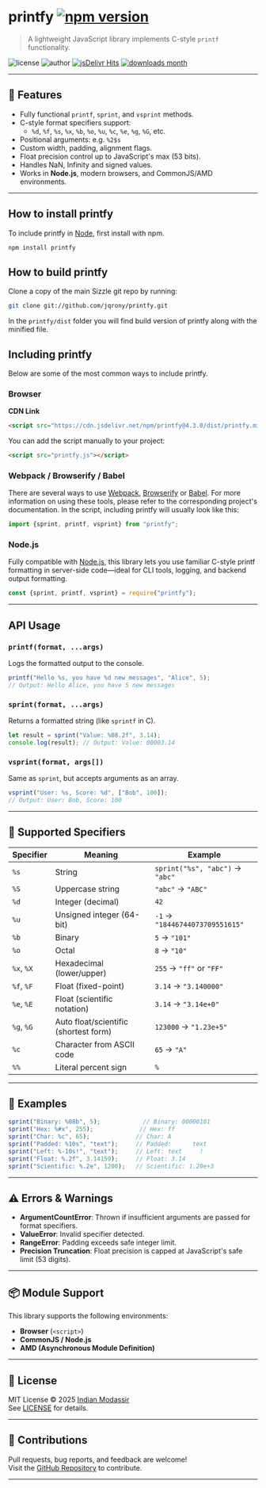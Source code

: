 # printfy [![npm version](https://img.shields.io/npm/v/printfy?style=flat-square)](https://www.npmjs.com/package/printfy)


> A lightweight JavaScript library implements C-style `printf` functionality.

![license](https://img.shields.io/github/license/jqrony/printfy?style=flat-square&color=blue)
![author](https://img.shields.io/badge/Author-Indian%20Modassir-blue?style=flat-square)
[![jsDelivr Hits](https://img.shields.io/jsdelivr/npm/hm/printfy?style=flat-square)](https://www.jsdelivr.com/package/npm/printfy)
[![downloads month](https://img.shields.io/npm/dm/printfy?style=flat-square)](https://www.npmjs.com/package/printfy)

---

## 🌟 Features

- Fully functional `printf`, `sprint`, and `vsprint` methods.
- C-style format specifiers support:
  - `%d`, `%f`, `%s`, `%x`, `%b`, `%o`, `%u`, `%c`, `%e`, `%g`, `%G`, etc.
- Positional arguments: e.g. `%2$s`
- Custom width, padding, alignment flags.
- Float precision control up to JavaScript's max (53 bits).
- Handles NaN, Infinity and signed values.
- Works in **Node.js**, modern browsers, and CommonJS/AMD environments.

---

## How to install printfy
To include printfy in [Node](https://nodejs.org/), first install with npm.

```bash
npm install printfy
```

## How to build printfy
Clone a copy of the main Sizzle git repo by running:

```bash
git clone git://github.com/jqrony/printfy.git
```

In the `printfy/dist` folder you will find build version of printfy along with the minified file.

## Including printfy
Below are some of the most common ways to include printfy.

### Browser

**CDN Link**

```html
<script src="https://cdn.jsdelivr.net/npm/printfy@4.3.0/dist/printfy.min.js"></script>
```

You can add the script manually to your project:

```html
<script src="printfy.js"></script>
```

### Webpack / Browserify / Babel
There are several ways to use [Webpack](https://webpack.js.org/), [Browserify](http://browserify.org/) or [Babel](https://babeljs.io/). For more information on using these tools, please refer to the corresponding project's documentation. In the script, including printfy will usually look like this:

```js
import {sprint, printf, vsprint} from "printfy";
```

### Node.js

Fully compatible with [Node.js](https://nodejs.org/), this library lets you use familiar C-style printf formatting in server-side code—ideal for CLI tools, logging, and backend output formatting.

```js
const {sprint, printf, vsprint} = require("printfy");
```

---

## API Usage

### `printf(format, ...args)`
Logs the formatted output to the console.

```js
printf("Hello %s, you have %d new messages", "Alice", 5);
// Output: Hello Alice, you have 5 new messages
```

### `sprint(format, ...args)`
Returns a formatted string (like `sprintf` in C).

```js
let result = sprint("Value: %08.2f", 3.14);
console.log(result); // Output: Value: 00003.14
```

### `vsprint(format, args[])`
Same as `sprint`, but accepts arguments as an array.

```js
vsprint("User: %s, Score: %d", ["Bob", 100]);
// Output: User: Bob, Score: 100
```

---

## 🔢 Supported Specifiers

| Specifier | Meaning                             | Example             |
|-----------|-------------------------------------|---------------------|
| `%s`      | String                               | `sprint("%s", "abc")` → `"abc"` |
| `%S`      | Uppercase string                     | `"abc"` → `"ABC"`   |
| `%d`      | Integer (decimal)                    | `42`                |
| `%u`      | Unsigned integer (64-bit)            | `-1` → `"18446744073709551615"` |
| `%b`      | Binary                                | `5` → `"101"`       |
| `%o`      | Octal                                 | `8` → `"10"`        |
| `%x`, `%X`| Hexadecimal (lower/upper)             | `255` → `"ff"` or `"FF"` |
| `%f`, `%F`| Float (fixed-point)                   | `3.14` → `"3.140000"` |
| `%e`, `%E`| Float (scientific notation)           | `3.14` → `"3.14e+0"` |
| `%g`, `%G`| Auto float/scientific (shortest form) | `123000` → `"1.23e+5"` |
| `%c`      | Character from ASCII code             | `65` → `"A"`        |
| `%%`      | Literal percent sign                  | `%`                 |

---

## 🧪 Examples

```js
sprint("Binary: %08b", 5);            // Binary: 00000101
sprint("Hex: %#x", 255);             // Hex: ff
sprint("Char: %c", 65);             // Char: A
sprint("Padded: %10s", "text");     // Padded:      text
sprint("Left: %-10s!", "text");     // Left: text     !
sprint("Float: %.2f", 3.14159);     // Float: 3.14
sprint("Scientific: %.2e", 1200);   // Scientific: 1.20e+3
```

---

## ⚠️ Errors & Warnings

- **ArgumentCountError**: Thrown if insufficient arguments are passed for format specifiers.
- **ValueError**: Invalid specifier detected.
- **RangeError**: Padding exceeds safe integer limit.
- **Precision Truncation**: Float precision is capped at JavaScript's safe limit (53 digits).

---

## 📦 Module Support

This library supports the following environments:

- **Browser** (`<script>`)
- **CommonJS / Node.js**
- **AMD (Asynchronous Module Definition)**

---

## 🔐 License

MIT License © 2025 [Indian Modassir](https://github.com/jqrony)  
See [LICENSE](LICENSE) for details.

---

## 🙌 Contributions

Pull requests, bug reports, and feedback are welcome!  
Visit the [GitHub Repository](https://github.com/jqrony) to contribute.

---